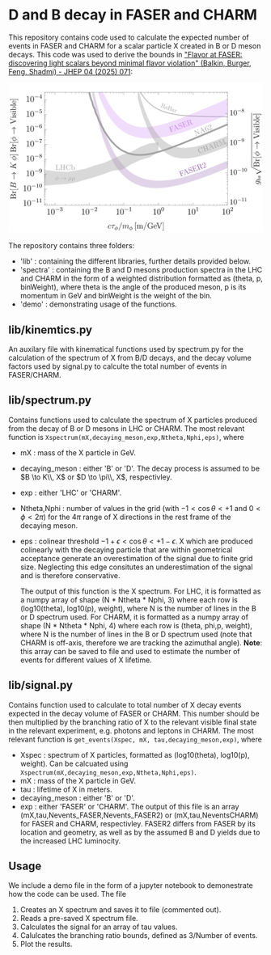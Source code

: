 # D and B decay in FASER and CHARM

This repository contains code used to calculate the expected number of events in FASER and CHARM for a scalar particle X created in B or D meson decays. This code was used to derive the bounds in ["Flavor at FASER: discovering light scalars beyond minimal flavor violation" (Balkin, Burger, Feng, Shadmi) - JHEP 04 (2025) 071](https://link.springer.com/article/10.1007/JHEP04(2025)071]):

<div align="center">
  <img src="plots/plot_B_meson_model_independent.png" alt="Model independent bounds from B decay in different experiments" width="800"/>
</div>

The repository contains three folders: 
- 'lib' : containing the different libraries, further details provided below.
- 'spectra' : containing the B and D mesons production spectra in the LHC and CHARM in the form of a weighted distribution formatted as (theta, p, binWeight), where theta is the angle of the produced meson, p is its momentum in GeV and binWeight is the weight of the bin.
- 'demo' : demonstrating usage of the functions.

## lib/kinemtics.py 
An auxilary file with kinematical functions used by spectrum.py for the calculation of the spectrum of X from B/D decays, and the decay volume factors used by signal.py to calculte the total number of events in FASER/CHARM.
## lib/spectrum.py
Contains functions used to calculate the spectrum of X particles produced from the decay of B or D mesons in LHC or CHARM. The most relevant function is `Xspectrum(mX,decaying_meson,exp,Ntheta,Nphi,eps)`, where
- mX : mass of the X particle in GeV.
- decaying_meson : either 'B' or 'D'. The decay process is assumed to be $B \to K\\, X$ or $D \to \pi\\, X$, respectivley.
- exp : either 'LHC' or 'CHARM'.
- Ntheta,Nphi : number of values in the grid (with $-1<\cos \theta < +1$ and $0<\phi<2\pi$) for the $4\pi$ range of X directions in the rest frame of the decaying meson.
- eps : colinear threshold  $-1+\epsilon<\cos \theta < +1-\epsilon$.  X which are produced colinearly with the decaying particle that are within geometrical acceptance generate an overestimation of the signal due to finite grid size. Neglecting this edge consitutes an underestimation of the signal and is therefore conservative.

  The output of this function is the X spectrum.
  For LHC, it is formatted as a numpy array of shape (N * Ntheta * Nphi, 3) where each row is (log10(theta), log10(p), weight), where N is the number of lines in the B or D spectrum used.
  For CHARM, it is formatted as a numpy array of shape (N * Ntheta * Nphi, 4) where each row is (theta, phi,p, weight), where N is the number of lines in the B or D spectrum used (note that CHARM is off-axis, therefore we are tracking the azimuthal angle).
  **Note**: this array can be saved to file and used to estimate the number of events for different values of X lifetime.
## lib/signal.py
Contains function used to calculate to total number of X decay events expected in the decay volume of FASER or CHARM. This number should be then multiplied by the branching ratio of X to the relevant visible final state in the relevant experiment, e.g. photons and leptons in CHARM. The most relevant function is `get_events(Xspec, mX, tau,decaying_meson,exp)`, where
- Xspec  : spectrum of X particles, formatted as (log10(theta), log10(p), weight). Can be calcuated using `Xspectrum(mX,decaying_meson,exp,Ntheta,Nphi,eps)`.
- mX :  mass of the X particle in GeV.
- tau : lifetime of X in meters.
- decaying_meson : either 'B' or 'D'.
- exp : either 'FASER' or 'CHARM'.
The output of this file is an array (mX,tau,Nevents_FASER,Nevents_FASER2) or (mX,tau,NeventsCHARM) for FASER and CHARM, respectivley. FASER2 differs from FASER by its location and geometry, as well as by the assumed B and D yields due to the increased LHC luminocity.

## Usage
We include a demo file in the form of a jupyter notebook to demonestrate how the code can be used. The file
1) Creates an X spectrum and saves it to file (commented out).
2) Reads a pre-saved X spectrum file.
3) Calculates the signal for an array of tau values.
4) Calulcates the branching ratio bounds, defined as 3/Number of events.
5) Plot the results.

